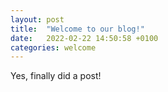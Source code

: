 ```yaml
---
layout: post
title:  "Welcome to our blog!"
date:   2022-02-22 14:50:58 +0100
categories: welcome
---
```

Yes, finally did a post!